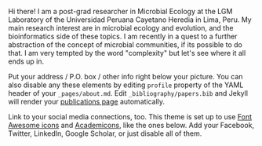 Hi there! I am a post-grad researcher in Microbial Ecology at the LGM Laboratory of the Universidad Peruana Cayetano Heredia in Lima, Peru. My main research interest are in microbial ecology and evolution, and the bioinformatics side of these topics. I am recently in a quest to a further abstraction of the concept of
microbial communities, if its possible to do that. I am very tempted by the word "complexity" but let's see where it all ends up in.

Put your address / P.O. box / other info right below your picture. You can also disable any these elements by editing `profile` property of the YAML header of your `_pages/about.md`. Edit `_bibliography/papers.bib` and Jekyll will render your [publications page](/al-folio/publications/) automatically.

Link to your social media connections, too. This theme is set up to use [Font Awesome icons](https://fontawesome.com/) and [Academicons](https://jpswalsh.github.io/academicons/), like the ones below. Add your Facebook, Twitter, LinkedIn, Google Scholar, or just disable all of them.
